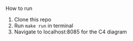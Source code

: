 How to run

1. Clone this repo
2. Run `make run` in terminal
3. Navigate to localhost:8085 for the C4 diagram
